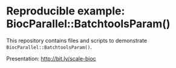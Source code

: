 Reproducible example: BiocParallel::BatchtoolsParam()
=====================================================

This repository contains files and scripts to demonstrate
`BiocParallel::BatchtoolsParam()`. 

Presentation: http://bit.ly/scale-bioc
